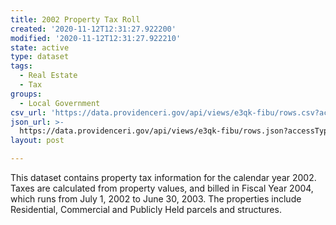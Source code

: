 ```yaml
---
title: 2002 Property Tax Roll
created: '2020-11-12T12:31:27.922200'
modified: '2020-11-12T12:31:27.922210'
state: active
type: dataset
tags:
  - Real Estate
  - Tax
groups:
  - Local Government
csv_url: 'https://data.providenceri.gov/api/views/e3qk-fibu/rows.csv?accessType=DOWNLOAD'
json_url: >-
  https://data.providenceri.gov/api/views/e3qk-fibu/rows.json?accessType=DOWNLOAD
layout: post

---
```

This dataset contains property tax information for the calendar year 2002. Taxes are calculated from property values, and billed in Fiscal Year 2004, which runs from July 1, 2002 to June 30, 2003. The properties include Residential, Commercial and Publicly Held parcels and structures.
